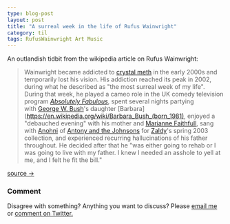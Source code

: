 ```yaml
---
type: blog-post
layout: post
title: "A surreal week in the life of Rufus Wainwright"
category: til
tags: RufusWainwright Art Music
---
```


An outlandish tidbit from the wikipedia article on Rufus Wainwright:

> Wainwright became addicted to [crystal meth](https://en.wikipedia.org/wiki/Methamphetamine) in the early 2000s and temporarily lost his vision. His addiction reached its peak in 2002, during what he described as "the most surreal week of my life". During that week, he played a cameo role in the UK comedy television program _[Absolutely Fabulous](https://en.wikipedia.org/wiki/Absolutely_Fabulous)_, spent several nights partying with [George W. Bush](https://en.wikipedia.org/wiki/George_W._Bush)'s daughter [Barbara](https://en.wikipedia.org/wiki/Barbara_Bush_(born_1981), enjoyed a "debauched evening" with his mother and [Marianne Faithfull](https://en.wikipedia.org/wiki/Marianne_Faithfull), sang with [Anohni](https://en.wikipedia.org/wiki/Anohni) of [Antony and the Johnsons](https://en.wikipedia.org/wiki/Antony_and_the_Johnsons) for [Zaldy](https://en.wikipedia.org/wiki/Zaldy)'s spring 2003 collection, and experienced recurring hallucinations of his father throughout. He decided after that he "was either going to rehab or I was going to live with my father. I knew I needed an asshole to yell at me, and I felt he fit the bill."

[source →](https://en.wikipedia.org/wiki/Rufus_Wainwright)

### Comment

Disagree with something? Anything you want to discuss? Please [email me](mailto:gizn@georgnaver.se) or [comment on Twitter.](https://twitter.com/giznse/status/1614546436494065664) 